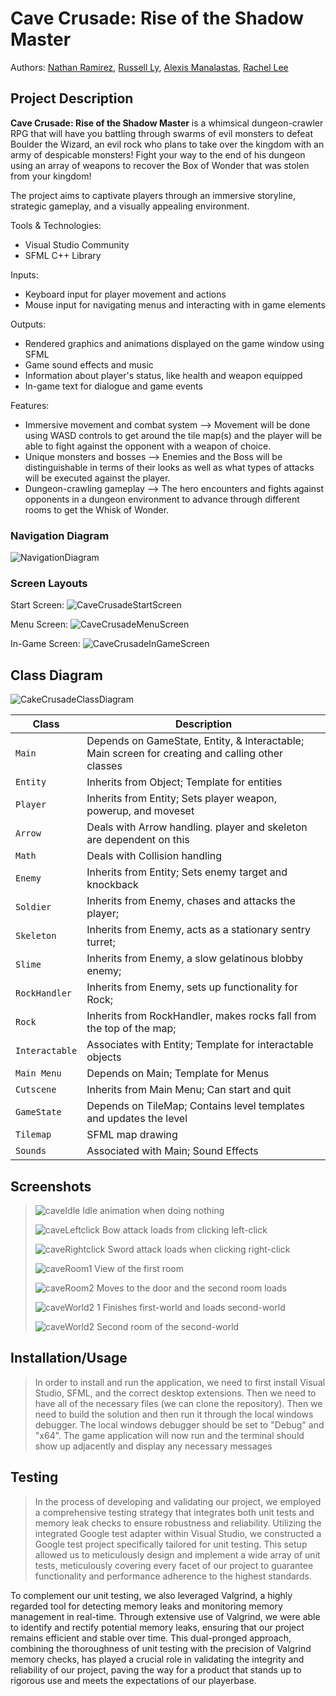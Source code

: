 # Cave Crusade: Rise of the Shadow Master
 Authors: [Nathan Ramirez](https://github.com/ramirez-nathan), 
            [Russell Ly](https://github.com/Ampherost), 
            [Alexis Manalastas](https://github.com/amana032), 
            [Rachel Lee](https://github.com/rache11ee)

## Project Description
 **Cave Crusade: Rise of the Shadow Master** is a whimsical dungeon-crawler RPG that will have you battling through swarms of evil monsters to defeat Boulder the Wizard, an evil rock who plans to take over the kingdom with an army of despicable monsters! Fight your way to the end of his dungeon using an array of weapons to recover the Box of Wonder that was stolen from your kingdom! 

The project aims to captivate players through an immersive storyline, strategic gameplay, and a visually appealing environment.

 Tools & Technologies:
* Visual Studio Community
* SFML C++ Library

 Inputs:
* Keyboard input for player movement and actions
* Mouse input for navigating menus and interacting with in game elements

 Outputs:
* Rendered graphics and animations displayed on the game window using SFML
* Game sound effects and music
* Information about player's status, like health and weapon equipped
* In-game text for dialogue and game events 

 Features:
 * Immersive movement and combat system --> Movement will be done using WASD controls to get around the tile map(s) and the player will be able to fight against the opponent with a weapon of choice.
 * Unique monsters and bosses --> Enemies and the Boss will be distinguishable in terms of their looks as well as what types of attacks will be executed against the player.
 * Dungeon-crawling gameplay --> The hero encounters and fights against opponents in a dungeon environment to advance through different rooms to get the Whisk of Wonder.

### Navigation Diagram
![NavigationDiagram](https://github.com/cs100/final-project-amana032-rlee205-rly014-nrami112/assets/136412424/4f71f844-6aaa-457a-b4aa-285a62cca0ec)

### Screen Layouts
Start Screen:
![CaveCrusadeStartScreen](https://github.com/cs100/final-project-amana032-rlee205-rly014-nrami112/assets/136412424/04672150-48c8-4f90-b208-026b84f8847f)

Menu Screen: 
![CaveCrusadeMenuScreen](https://github.com/cs100/final-project-amana032-rlee205-rly014-nrami112/assets/136412424/99c0eaeb-a8a6-4b30-8d0e-24a48d2c6bed)

In-Game Screen:
![CaveCrusadeInGameScreen](https://github.com/cs100/final-project-amana032-rlee205-rly014-nrami112/assets/136412424/6cd9e566-1971-4390-891e-0a0d6bc4eecc)

## Class Diagram
![CakeCrusadeClassDiagram](https://github.com/cs100/final-project-amana032-rlee205-rly014-nrami112/assets/136412424/d2a5c061-6ec1-4a4d-84b2-7e3b3b2f16b1)

| Class | Description |
| --- | --- |
| `Main` | Depends on GameState, Entity, & Interactable; Main screen for creating and calling other classes |
| `Entity` | Inherits from Object; Template for entities |
| `Player` | Inherits from Entity; Sets player weapon, powerup, and moveset |
| `Arrow` | Deals with Arrow handling. player and skeleton are dependent on this | 
| `Math` | Deals with Collision handling |
| `Enemy` | Inherits from Entity; Sets enemy target and knockback |
| `Soldier` | Inherits from Enemy, chases and attacks the player; |
| `Skeleton` | Inherits from Enemy, acts as a stationary sentry turret; |
| `Slime` | Inherits from Enemy, a slow gelatinous blobby enemy; |
| `RockHandler` | Inherits from Enemy, sets up functionality for Rock;
| `Rock` |  Inherits from RockHandler, makes rocks fall from the top of the map; |
| `Interactable` | Associates with Entity; Template for interactable objects |
| `Main Menu` | Depends on Main; Template for Menus |
| `Cutscene` | Inherits from Main Menu; Can start and quit |
| `GameState` | Depends on TileMap; Contains level templates and updates the level |
| `Tilemap` | SFML map drawing |
| `Sounds` | Associated with Main; Sound Effects |

 
 
 ## Screenshots
> ![caveIdle](https://github.com/cs100/final-project-amana032-rlee205-rly014-nrami112/assets/156261930/933f54ef-bab4-4797-9e4c-b56ac38a5444)
> Idle animation when doing nothing
>
> 
> ![caveLeftclick](https://github.com/cs100/final-project-amana032-rlee205-rly014-nrami112/assets/156261930/3b78b636-ab57-429c-ab3f-a9f207134d99)
> Bow attack loads from clicking left-click
>
> 
> ![caveRightclick](https://github.com/cs100/final-project-amana032-rlee205-rly014-nrami112/assets/156261930/b5be76a1-4bef-4031-8d90-38e760646f65)
> Sword attack loads when clicking right-click
>
> 
> ![caveRoom1](https://github.com/cs100/final-project-amana032-rlee205-rly014-nrami112/assets/156261930/627824f2-6f82-4555-98f0-087027e6e221)
> View of the first room
>
> 
> ![caveRoom2](https://github.com/cs100/final-project-amana032-rlee205-rly014-nrami112/assets/156261930/268a7f72-ca3c-45fc-ba52-0fc43fccd2f8)
> Moves to the door and the second room loads
>
> 
> ![caveWorld2 1](https://github.com/cs100/final-project-amana032-rlee205-rly014-nrami112/assets/156261930/6ada7dbe-0046-4f45-b167-6085b4b61509)
> Finishes first-world and loads second-world
>
> 
> ![caveWorld2](https://github.com/cs100/final-project-amana032-rlee205-rly014-nrami112/assets/156261930/0c534900-1303-45f8-9ae8-248941bd6ef2)
> Second room of the second-world

> 



>
 ## Installation/Usage
> In order to install and run the application, we need to first install Visual Studio, SFML, and the correct desktop extensions. Then we need to have all of the necessary files (we can clone the repository). Then we need to build the solution and then run it through the local windows debugger. The local windows debugger should be set to "Debug" and "x64". The game application will now run and the terminal should show up adjacently and display any necessary messages

 ## Testing
> In the process of developing and validating our project, we employed a comprehensive testing strategy that integrates both unit tests and memory leak checks to ensure robustness and reliability. Utilizing the integrated Google test adapter within Visual Studio, we constructed a Google test project specifically tailored for unit testing. This setup allowed us to meticulously design and implement a wide array of unit tests, meticulously covering every facet of our project to guarantee functionality and performance adherence to the highest standards.

To complement our unit testing, we also leveraged Valgrind, a highly regarded tool for detecting memory leaks and monitoring memory management in real-time. Through extensive use of Valgrind, we were able to identify and rectify potential memory leaks, ensuring that our project remains efficient and stable over time. This dual-pronged approach, combining the thoroughness of unit testing with the precision of Valgrind memory checks, has played a crucial role in validating the integrity and reliability of our project, paving the way for a product that stands up to rigorous use and meets the expectations of our playerbase.
 

